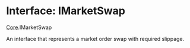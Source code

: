 # Interface: IMarketSwap

[Core](../modules/Core.md).IMarketSwap

An interface that represents a market order
swap with required slippage.
